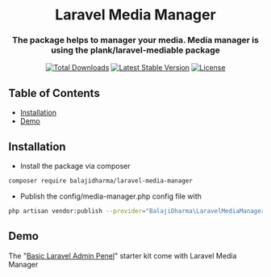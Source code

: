 <h1 align="center">Laravel Media Manager</h1>
<h3 align="center">The package helps to manager your media. Media manager is using the plank/laravel-mediable package</h3>
<p align="center">
<a href="https://packagist.org/packages/balajidharma/laravel-media-manager"><img src="https://poser.pugx.org/balajidharma/laravel-media-manager/downloads" alt="Total Downloads"></a>
<a href="https://packagist.org/packages/balajidharma/laravel-media-manager"><img src="https://poser.pugx.org/balajidharma/laravel-media-manager/v/stable" alt="Latest Stable Version"></a>
<a href="https://packagist.org/packages/balajidharma/laravel-media-manager"><img src="https://poser.pugx.org/balajidharma/laravel-media-manager/license" alt="License"></a>
</p>

## Table of Contents

- [Installation](#installation)
- [Demo](#demo)

## Installation
- Install the package via composer
```bash
composer require balajidharma/laravel-media-manager
```
- Publish the config/media-manager.php config file with
```bash
php artisan vendor:publish --provider="BalajiDharma\LaravelMediaManager\MediaManagerServiceProvider"
```

## Demo
The "[Basic Laravel Admin Penel](https://github.com/balajidharma/basic-laravel-admin-panel)" starter kit come with Laravel Media Manager